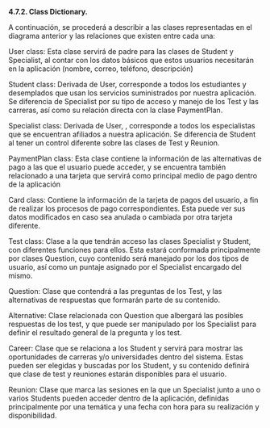 **4.7.2. Class Dictionary.**

A continuación, se procederá a describir a las clases representadas en el diagrama anterior y las relaciones que existen entre cada una:

User class: Esta clase servirá de padre para las clases de Student y Specialist, al contar con los datos básicos que estos usuarios necesitarán en la aplicación (nombre, correo, teléfono, descripción)

Student class: Derivada de User, corresponde a todos los estudiantes y desemplados que usan los servicios suministrados por nuestra aplicación. Se diferencia de Specialist por su tipo de acceso y manejo de los Test y las carreras, así como su relación directa con la clase PaymentPlan.

Specialist class: Derivada de User, , corresponde a todos los especialistas que se encuentran afiliados a nuestra aplicación. Se diferencia de Student al tener un control diferente sobre las clases de Test y Reunion.

PaymentPlan class: Esta clase contiene la información de las alternativas de pago a las que el usuario puede acceder, y se encuentra también relacionado a una tarjeta que servirá como principal medio de pago dentro de la aplicación 

Card class: Contiene la información de la tarjeta de pagos del usuario, a fin de realizar los procesos de pago correspondientes. Esta puede ver sus datos modificados en caso sea anulada o cambiada por otra tarjeta diferente.

Test class: Clase a la que tendrán acceso las clases Specialist y Student, con diferentes funciones para ellos. Esta estará conformada principalmente por clases Question, cuyo contenido será manejado por los dos tipos de usuario, así como un puntaje asignado por el Specialist encargado del mismo.

Question: Clase que contendrá a las preguntas de los Test, y las alternativas de respuestas que formarán parte de su contenido. 

Alternative: Clase relacionada con Question que albergará las posibles respuestas de los test, y que puede ser manipulado por los Specialist para definir el resultado general de la pregunta y los test.

Career: Clase que se relaciona a los Student y servirá para mostrar las oportunidades de carreras y/o universidades dentro del sistema. Estas pueden ser elegidas y buscadas por los Student, y su contenido definirá que clase de test y reuniones estarán disponibles para el usuario.

Reunion: Clase que marca las sesiones en la que un Specialist junto a uno o varios Students pueden acceder dentro de la aplicación, definidas principalmente por una temática y una fecha con hora para su realización y disponibilidad.

